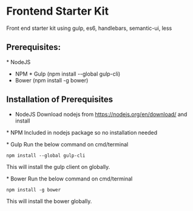 # Frontend Starter Kit
Front end starter kit using gulp, es6, handlebars, semantic-ui, less

## Prerequisites:
* NodeJS
* NPM
* Gulp (npm install --global gulp-cli)
* Bower (npm install -g bower)

## Installation of Prerequisites
* NodeJS 
	Download nodejs from https://nodejs.org/en/download/ and install 

* NPM 
Included in nodejs package so no installation needed

* Gulp 
Run the below command on cmd/terminal
```
npm install --global gulp-cli
```
This will install the gulp client on globally.

* Bower
Run the below command on cmd/terminal
```
npm install -g bower
```
This will install the bower globally.
